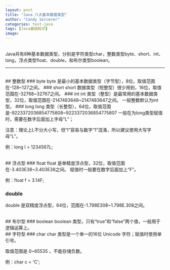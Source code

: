 ```yaml
---
layout: post
title: "Java 八大基本数据类型"
author: "Candy Sorcerer"
categories: text-java
tags: [Java基础知识]
image:
---
```


<br>
Java共有8种基本数据类型，分别是字符类型char，整数类型byte、short、int、long，浮点类型float、double，和布尔类型boolean。

***

<br>
## 整数型
### byte
byte 是最小的基本数据类型（字节型），8位，取值范围在-128~127之间。
### short
short 数据类型（短整型）很少用到，16位，取值范围在-32768~32767之间。
### int
int 类型（整型）是最常用的基本数据类型，32位，取值范围在-2147483648~2147483647之间。
一般整数默认为int型。
### long
long 类型（长整型），64位，取值范围是-9223372036854775808~9223372036854775807
一般在为long类型赋值时，需要在数字后面加上字母“L”；

注意：理论上L不分大小写，但“l”容易与数字“1”混淆，所以建议使用大写字母“L”。

例：long l = 1234567L;

<br>
## 浮点型
### float
float 是单精度浮点型，32位，取值范围在-3.403E38~3.403E38之间。
赋值时一般要在数字后面加上“F”。

例：float f = 3.14F;
### double
double 是双精度浮点型，64位，范围在-1.798E308~1.798E.308之间。

<br>
## 布尔型
### boolean
boolean 类型，只有“true”和“false”两个值，一般用于逻辑运算上。

<br>
## 字符型
### char
char 类型是一个单一的16位 Unicode 字符；赋值时使用单引号。

取值范围是 0~65535 ，不能存储负数。

例：char c = 'C';




<br><br><br><br>

